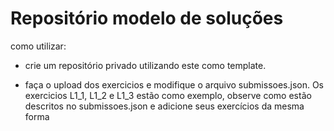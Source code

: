 # Repositório modelo de soluções

como utilizar:

- crie um repositório privado utilizando este como template.

- faça o upload dos exercicios e modifique o arquivo submissoes.json. Os exercicios L1_1, L1_2 e L1_3 estão como exemplo, observe como estão descritos no submissoes.json e adicione seus exercícios da mesma forma
